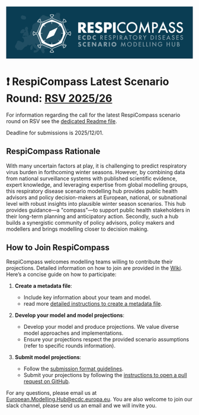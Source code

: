 ![RespiCompass Logo](./respicompass_logo_img.png)

# ❗️ RespiCompass Latest Scenario Round: [RSV 2025/26](https://github.com/european-modelling-hubs/RespiCompass/blob/main/round1_2526_rsv.md)
For information regarding the call for the latest RespiCompass scenario round on RSV see the [dedicated Readme file](https://github.com/european-modelling-hubs/RespiCompass/blob/main/round1_2526_rsv.md). 

Deadline for submissions is 2025/12/01.




## RespiCompass Rationale 
With many uncertain factors at play, it is challenging to predict respiratory virus burden in forthcoming winter seasons. However, by combining data from national surveillance systems with published scientific evidence, expert knowledge, and leveraging expertise from global modelling groups, this respiratory disease scenario modelling hub provides public health advisors and policy decision-makers at European, national, or subnational level with robust insights into plausible winter season scenarios. This hub provides guidance—a "compass"—to support public health stakeholders in their long-term planning and anticipatory action. Secondly, such a hub builds a synergistic community of policy advisors, policy makers and modellers and brings modelling closer to decision making.

## How to Join RespiCompass
RespiCompass welcomes modelling teams willing to contribute their projections. Detailed information on how to join are provided in the [Wiki](https://github.com/european-modelling-hubs/RespiCompass/wiki). Here’s a concise guide on how to participate:

1. **Create a metadata file**:
   - Include key information about your team and model.
   - read more [detailed instructions to create a metadata file](https://github.com/european-modelling-hubs/RespiCompass/wiki/Metadata).

2. **Develop your model and model projections**:
   - Develop your model and produce projections. We value diverse model approaches and implementations.
   - Ensure your projections respect the provided scenario assumptions (refer to specific rounds information).

3. **Submit model projections**:
   - Follow the [submission format guidelines](https://github.com/european-modelling-hubs/RespiCompass/wiki/Submission-format).
   - Submit your projections by following the [instructions to open a pull request on GitHub](https://github.com/european-modelling-hubs/RespiCompass/wiki/Submitting-using-GitHub-Website).

For any questions, please email us at [European.Modelling.Hub@ecdc.europa.eu](mailto:European.Modelling.Hub@ecdc.europa.eu). You are also welcome to join our slack channel, please send us an email and we will invite you.
